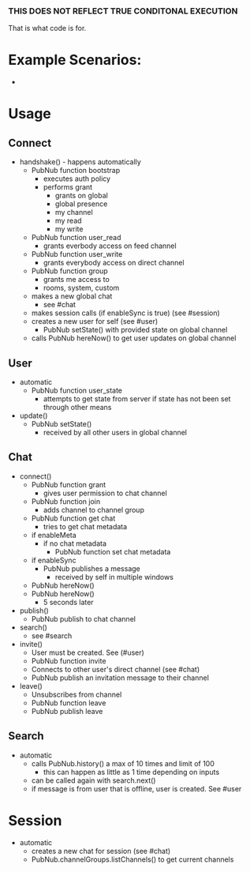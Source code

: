 ### THIS DOES NOT REFLECT TRUE CONDITONAL EXECUTION

That is what code is for.

# Example Scenarios:

-



# Usage

## Connect

- handshake() - happens automatically
    - PubNub function bootstrap
        - executes auth policy
        - performs grant
            - grants on global
            - global presence
            - my channel
            - my read
            - my write
    - PubNub function user_read
        - grants everbody access on feed channel
    - PubNub function user_write
        - grants everybody access on direct channel
    - PubNub function group
        - grants me access to
        - rooms, system, custom
    - makes a new global chat
        - see #chat
    - makes session calls (if enableSync is true) (see #session)
    - creates a new user for self (see #user)
        - PubNub setState() with provided state on global channel
    - calls PubNub hereNow() to get user updates on global channel

## User

- automatic
    - PubNub function user_state
        - attempts to get state from server if state has not been set through other means
- update()
    - PubNub setState()
        - received by all other users in global channel

## Chat

- connect()
    - PubNub function grant
        - gives user permission to chat channel
    - PubNub function join
        - adds channel to channel group
    - PubNub function get chat
        - tries to get chat metadata
    - if enableMeta
        - if no chat metadata
            - PubNub function set chat metadata
    - if enableSync
        - PubNub publishes a message
            - received by self in multiple windows
    - PubNub hereNow()
    - PubNub hereNow()
        - 5 seconds later
- publish()
    - PubNub publish to chat channel
- search()
    - see #search
- invite()
    - User must be created. See (#user)
    - PubNub function invite
    - Connects to other user's direct channel (see #chat)
    - PubNub publish an invitation message to their channel
- leave()
    - Unsubscribes from channel
    - PubNub function leave
    - PubNub publish leave

## Search
- automatic
    - calls PubNub.history() a max of 10 times and limit of 100
        - this can happen as little as 1 time depending on inputs
    - can be called again with search.next()
    - if message is from user that is offline, user is created. See #user

# Session

- automatic
    - creates a new chat for session (see #chat)
    - PubNub.channelGroups.listChannels() to get current channels
